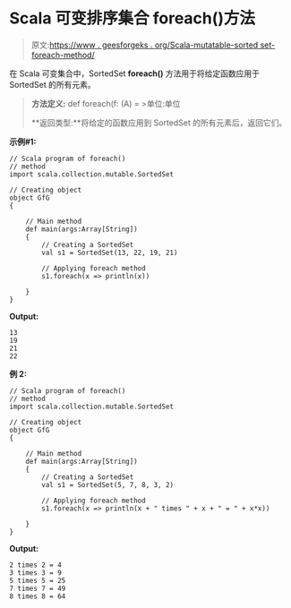 # Scala 可变排序集合 foreach()方法

> 原文:[https://www . geesforgeks . org/Scala-mutatable-sorted set-foreach-method/](https://www.geeksforgeeks.org/scala-mutable-sortedset-foreach-method/)

在 Scala 可变集合中，SortedSet **foreach()** 方法用于将给定函数应用于 SortedSet 的所有元素。

> **方法定义:** def foreach(f: (A) = >单位:单位
> 
> **返回类型:**将给定的函数应用到 SortedSet 的所有元素后，返回它们。

**示例#1:**

```
// Scala program of foreach() 
// method 
import scala.collection.mutable.SortedSet 

// Creating object 
object GfG 
{ 

    // Main method 
    def main(args:Array[String]) 
    { 
        // Creating a SortedSet 
        val s1 = SortedSet(13, 22, 19, 21) 

        // Applying foreach method 
        s1.foreach(x => println(x)) 

    } 
} 
```

**Output:**

```
13
19
21
22

```

**例 2:**

```
// Scala program of foreach() 
// method 
import scala.collection.mutable.SortedSet 

// Creating object 
object GfG 
{ 

    // Main method 
    def main(args:Array[String]) 
    { 
        // Creating a SortedSet 
        val s1 = SortedSet(5, 7, 8, 3, 2) 

        // Applying foreach method 
        s1.foreach(x => println(x + " times " + x + " = " + x*x)) 

    } 
} 
```

**Output:**

```
2 times 2 = 4
3 times 3 = 9
5 times 5 = 25
7 times 7 = 49
8 times 8 = 64

```